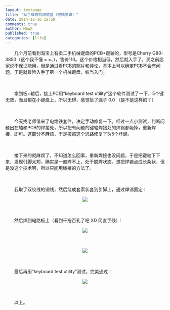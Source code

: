 ```yaml
---
layout: testpage
title: "动手维修机械键盘（键轴脱焊）"
date: 2014-12-16 12:50
comments: true
author: MewX
published: true
categories: [life]
---
```


　　几个月前看到淘宝上有卖二手机械键盘的PCB+键轴的，型号是Cherry G80-3850（这个我不懂 = =、），售价110。这个价格相当低，然后就入手了。买之前店家说不保证能用，但是通过看PCB的照片和评论，基本上可以确定PCB不会有问题，于是就冒险入手了第一个机械键盘，权当入门。  

　　  

　　拿到板+轴后，接上PC用“keyboard test utility”这个软件测试了一下，5个键无效，而且都在小键盘上，所以无碍，感觉捡了漏子 0.0 （是不是这样的？）  

　　  

　　今天找老师借来了电烙铁套件，决定手动修复一下。经过一点小测试，判断问题出在轴和PCB的焊接处，所以把有问题的键轴焊接处的焊锡都吸掉，重新焊接，即可。这部分不麻烦，于是按照这个思路修复了3/5个坏键。  

　　  

　　接下来的就麻烦了，不知道怎么回事，重新焊接也没问题，于是把键轴下下来，发现引脚太短，确实是一直焊不上，处于脱焊状态。想把焊锡点成长条状，但是没这个技术啊，所以只能用嫁接的方法了。  

　　  

　　我取了双绞线的铜线，然后绕成套索状套到引脚上，通过焊锡固定：  
<center><img src="{{ site.cdn }}imgs/201412/06-mechanical-keyboard-shaft.png" style="max-width:100%; height:auto;"/></center>  

　　  

　　然后焊到电路板上（看到千疮百孔了吧 XD 简直手残）：
<center><img src="{{ site.cdn }}imgs/201412/07-mechanical-keyboard-shaft-on-PCB.png" style="max-width:100%; height:auto;"/></center>  

　　  

<center><img src="{{ site.cdn }}imgs/201412/08-mechanical-keyboard-shaft-on-PCB-ok.png" style="max-width:100%; height:auto;"/></center>  

　　  

　　最后再用“keyboard test utility”测试，完美通过：  
<center><a href="{{ site.cdn }}imgs/201412/09-mechanical-keyboard-test.jpg" target="_blank"><img src="{{ site.cdn }}imgs/201412/09-mechanical-keyboard-test.cache.png" style="max-width:100%; height:auto;"/></a></center>  

　　  

　　以上。  
